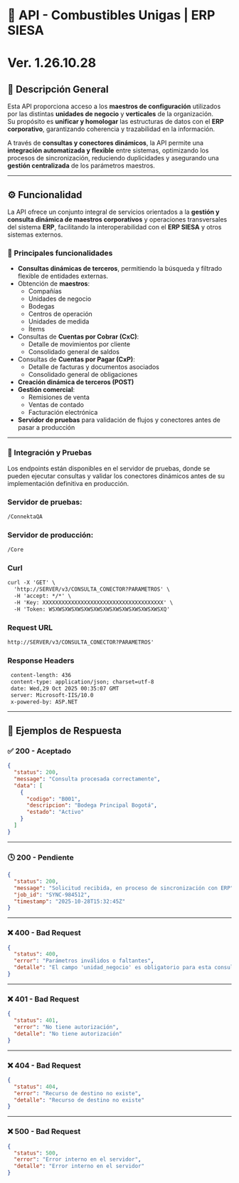 # 🧩 API - Combustibles Unigas | ERP SIESA
# Ver. 1.26.10.28

## 📘 Descripción General

Esta API proporciona acceso a los **maestros de configuración** utilizados por las distintas **unidades de negocio** y **verticales** de la organización.  
Su propósito es **unificar y homologar** las estructuras de datos con el **ERP corporativo**, garantizando coherencia y trazabilidad en la información.

A través de **consultas y conectores dinámicos**, la API permite una **integración automatizada y flexible** entre sistemas, optimizando los procesos de sincronización, reduciendo duplicidades y asegurando una **gestión centralizada** de los parámetros maestros.

---

## ⚙️ Funcionalidad

La API ofrece un conjunto integral de servicios orientados a la **gestión y consulta dinámica de maestros corporativos** y operaciones transversales del sistema **ERP**, facilitando la interoperabilidad con el **ERP SIESA** y otros sistemas externos.

### 🔹 Principales funcionalidades

- **Consultas dinámicas de terceros**, permitiendo la búsqueda y filtrado flexible de entidades externas.  
- Obtención de **maestros**:
  - Compañías  
  - Unidades de negocio  
  - Bodegas  
  - Centros de operación  
  - Unidades de medida  
  - Ítems  
- Consultas de **Cuentas por Cobrar (CxC)**:
  - Detalle de movimientos por cliente  
  - Consolidado general de saldos  
- Consultas de **Cuentas por Pagar (CxP)**:
  - Detalle de facturas y documentos asociados  
  - Consolidado general de obligaciones  
- **Creación dinámica de terceros (POST)**  
- **Gestión comercial**:
  - Remisiones de venta  
  - Ventas de contado  
  - Facturación electrónica  
- **Servidor de pruebas** para validación de flujos y conectores antes de pasar a producción  

---

### 🔗 Integración y Pruebas

Los endpoints están disponibles en el servidor de pruebas, donde se pueden ejecutar consultas y validar los conectores dinámicos antes de su implementación definitiva en producción.

### Servidor de pruebas:
```html
/ConnektaQA
```

### Servidor de producción:
```html
/Core
```

### Curl
```html
curl -X 'GET' \
  'http://SERVER/v3/CONSULTA_CONECTOR?PARAMETROS' \
  -H 'accept: */*' \
  -H 'Key: XXXXXXXXXXXXXXXXXXXXXXXXXXXXXXXXXXXXXX' \
  -H 'Token: WSXWSXWSXWSXWSXWSXWSXWSXWSXWSXWSXWSXQ'
```

### Request URL
```html
http://SERVER/v3/CONSULTA_CONECTOR?PARAMETROS'
```

### Response Headers
```html
 content-length: 436 
 content-type: application/json; charset=utf-8 
 date: Wed,29 Oct 2025 00:35:07 GMT 
 server: Microsoft-IIS/10.0 
 x-powered-by: ASP.NET 
```

---
## 🧠 Ejemplos de Respuesta

### ✅ 200 - Aceptado
```json
{
  "status": 200,
  "message": "Consulta procesada correctamente",
  "data": [
    {
      "codigo": "B001",
      "descripcion": "Bodega Principal Bogotá",
      "estado": "Activo"
    }
  ]
}
```

---

### 🕓 200 - Pendiente
```json
{
  "status": 200,
  "message": "Solicitud recibida, en proceso de sincronización con ERP",
  "job_id": "SYNC-984512",
  "timestamp": "2025-10-28T15:32:45Z"
}
```

---

### ❌ 400 - Bad Request
```json
{
  "status": 400,
  "error": "Parámetros inválidos o faltantes",
  "detalle": "El campo 'unidad_negocio' es obligatorio para esta consulta."
}
```

---

### ❌ 401 - Bad Request
```json
{
  "status": 401,
  "error": "No tiene autorización",
  "detalle": "No tiene autorización"
}
```

---

### ❌ 404 - Bad Request
```json
{
  "status": 404,
  "error": "Recurso de destino no existe",
  "detalle": "Recurso de destino no existe"
}
```

---

### ❌ 500 - Bad Request
```json
{
  "status": 500,
  "error": "Error interno en el servidor",
  "detalle": "Error interno en el servidor"
}
```